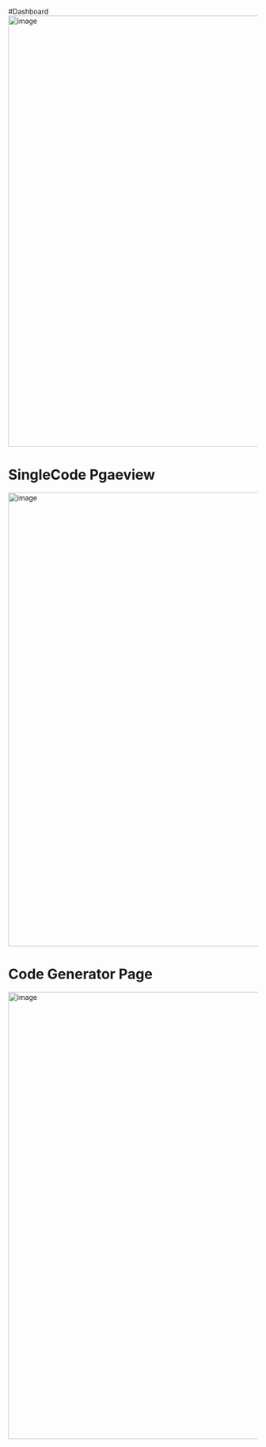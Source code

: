 #Dashboard
<img width="869" alt="image" src="https://github.com/user-attachments/assets/88fc6493-8297-4164-8f6b-5d1d8e9cdd23">


# SingleCode Pgaeview
<img width="914" alt="image" src="https://github.com/user-attachments/assets/ac2cc486-d096-4036-8d82-5b278b94083a">


# Code Generator Page
<img width="901" alt="image" src="https://github.com/user-attachments/assets/cbe97432-1baf-4bc5-8c81-ff7da4cb2631">

